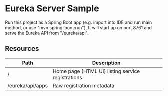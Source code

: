 # Eureka Server Sample

Run this project as a Spring Boot app (e.g. import into IDE and run
main method, or use "mvn spring-boot:run"). It will start up on port
8761 and serve the Eureka API from "/eureka/api".

## Resources

| Path             | Description  |
|------------------|--------------|
| /                        | Home page (HTML UI) listing service registrations          |
| /eureka/api/apps         | Raw registration metadata |
